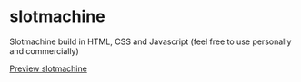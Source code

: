 # slotmachine
Slotmachine build in HTML, CSS and Javascript (feel free to use personally and commercially)

<a href="https://kkreuger.github.io/slotmachine/" target="_blank">Preview slotmachine</a>
